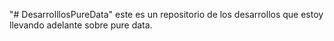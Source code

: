 "# DesarrolllosPureData" 
este es un repositorio de los desarrollos que estoy llevando adelante sobre pure data.
